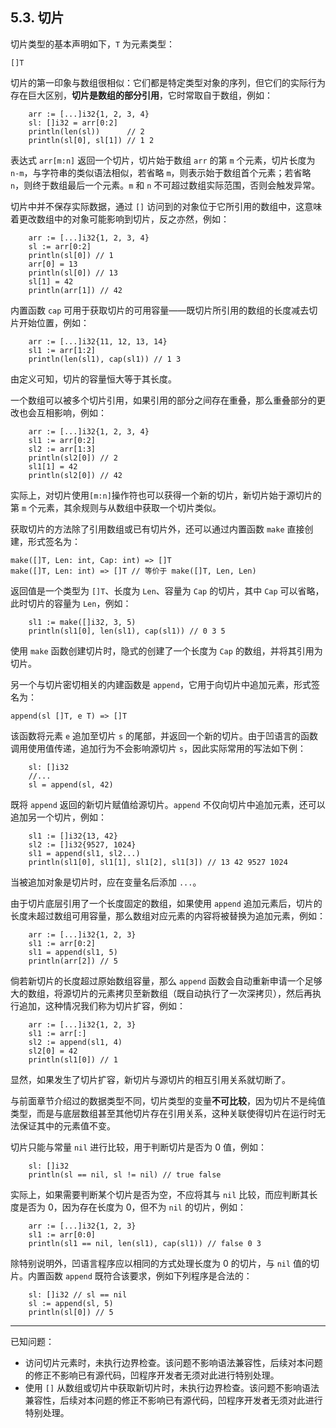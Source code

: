 ## 5.3. 切片

切片类型的基本声明如下，`T` 为元素类型：
```wa
[]T
```

切片的第一印象与数组很相似：它们都是特定类型对象的序列，但它们的实际行为存在巨大区别，**切片是数组的部分引用**，它时常取自于数组，例如：
```wa
    arr := [...]i32{1, 2, 3, 4}
    sl: []i32 = arr[0:2]
    println(len(sl))      // 2
    println(sl[0], sl[1]) // 1 2
```

表达式 `arr[m:n]` 返回一个切片，切片始于数组 `arr` 的第 `m` 个元素，切片长度为 `n-m`，与字符串的类似语法相似，若省略 `m`，则表示始于数组首个元素；若省略 `n`，则终于数组最后一个元素。`m` 和 `n` 不可超过数组实际范围，否则会触发异常。

切片中并不保存实际数据，通过 `[]` 访问到的对象位于它所引用的数组中，这意味着更改数组中的对象可能影响到切片，反之亦然，例如：
```wa
    arr := [...]i32{1, 2, 3, 4}
    sl := arr[0:2]
    println(sl[0]) // 1
    arr[0] = 13
    println(sl[0]) // 13
    sl[1] = 42
    println(arr[1]) // 42
```

内置函数 `cap` 可用于获取切片的可用容量——既切片所引用的数组的长度减去切片开始位置，例如：
```wa
    arr := [...]i32{11, 12, 13, 14}
    sl1 := arr[1:2]
    println(len(sl1), cap(sl1)) // 1 3
```

由定义可知，切片的容量恒大等于其长度。

一个数组可以被多个切片引用，如果引用的部分之间存在重叠，那么重叠部分的更改也会互相影响，例如：
```wa
    arr := [...]i32{1, 2, 3, 4}
    sl1 := arr[0:2]
    sl2 := arr[1:3]
    println(sl2[0]) // 2
    sl1[1] = 42
    println(sl2[0]) // 42
```

实际上，对切片使用`[m:n]`操作符也可以获得一个新的切片，新切片始于源切片的第 `m` 个元素，其余规则与从数组中获取一个切片类似。

获取切片的方法除了引用数组或已有切片外，还可以通过内置函数 `make` 直接创建，形式签名为：
```wa
make([]T, Len: int, Cap: int) => []T
make([]T, Len: int) => []T // 等价于 make([]T, Len, Len)
```

返回值是一个类型为 `[]T`、长度为 `Len`、容量为 `Cap` 的切片，其中 `Cap` 可以省略，此时切片的容量为 `Len`，例如：
```wa
    sl1 := make([]i32, 3, 5)
    println(sl1[0], len(sl1), cap(sl1)) // 0 3 5
```

使用 `make` 函数创建切片时，隐式的创建了一个长度为 `Cap` 的数组，并将其引用为切片。

另一个与切片密切相关的内建函数是 `append`，它用于向切片中追加元素，形式签名为：
```wa
append(sl []T, e T) => []T
```

该函数将元素 `e` 追加至切片 `s` 的尾部，并返回一个新的切片。由于凹语言的函数调用使用值传递，追加行为不会影响源切片 `s`，因此实际常用的写法如下例：
```wa
    sl: []i32
    //...
    sl = append(sl, 42)
```

既将 `append` 返回的新切片赋值给源切片。`append` 不仅向切片中追加元素，还可以追加另一个切片，例如：
```wa
    sl1 := []i32{13, 42}
    sl2 := []i32{9527, 1024}
    sl1 = append(sl1, sl2...)
    println(sl1[0], sl1[1], sl1[2], sl1[3]) // 13 42 9527 1024
```

当被追加对象是切片时，应在变量名后添加 `...`。

由于切片底层引用了一个长度固定的数组，如果使用 `append` 追加元素后，切片的长度未超过数组可用容量，那么数组对应元素的内容将被替换为追加元素，例如：
```wa
    arr := [...]i32{1, 2, 3}
    sl1 := arr[0:2]
    sl1 = append(sl1, 5)
    println(arr[2]) // 5    
```

倘若新切片的长度超过原始数组容量，那么 `append` 函数会自动重新申请一个足够大的数组，将源切片的元素拷贝至新数组（既自动执行了一次深拷贝），然后再执行追加，这种情况我们称为切片扩容，例如：
```wa
    arr := [...]i32{1, 2, 3}
    sl1 := arr[:]
    sl2 := append(sl1, 4)
    sl2[0] = 42
    println(sl1[0]) // 1
```

显然，如果发生了切片扩容，新切片与源切片的相互引用关系就切断了。

与前面章节介绍过的数据类型不同，切片类型的变量**不可比较**，因为切片不是纯值类型，而是与底层数组甚至其他切片存在引用关系，这种关联使得切片在运行时无法保证其中的元素值不变。

切片只能与常量 `nil` 进行比较，用于判断切片是否为 0 值，例如：
```wa
    sl: []i32
    println(sl == nil, sl != nil) // true false
```

实际上，如果需要判断某个切片是否为空，不应将其与 `nil` 比较，而应判断其长度是否为 0，因为存在长度为 0，但不为 `nil` 的切片，例如：
```wa
    arr := [...]i32{1, 2, 3}
    sl1 := arr[0:0]
    println(sl1 == nil, len(sl1), cap(sl1)) // false 0 3
```

除特别说明外，凹语言程序应以相同的方式处理长度为 0 的切片，与 `nil` 值的切片。内置函数 `append` 既符合该要求，例如下列程序是合法的：
```wa
    sl: []i32 // sl == nil
    sl := append(sl, 5)
    println(sl[0]) // 5
```

---

已知问题：
- 访问切片元素时，未执行边界检查。该问题不影响语法兼容性，后续对本问题的修正不影响已有源代码，凹程序开发者无须对此进行特别处理。
- 使用 `[]` 从数组或切片中获取新切片时，未执行边界检查。该问题不影响语法兼容性，后续对本问题的修正不影响已有源代码，凹程序开发者无须对此进行特别处理。